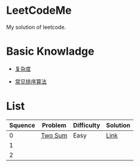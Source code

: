# LeetCodeMe

My solution of leetcode.

# Basic Knowladge

- [复杂度](https://github.com/PleaseCallMeCoder/LeetCodeMe/blob/master/Basic%20knowledge/%E5%A4%8D%E6%9D%82%E5%BA%A6.md)

- [常见排序算法](https://github.com/PleaseCallMeCoder/LeetCodeMe/blob/master/Basic%20knowledge/%E5%B8%B8%E8%A7%81%E6%8E%92%E5%BA%8F%E7%AE%97%E6%B3%95.md)

# List

| Squence | Problem                                  | Difficulty | Solution                                 |
| ------- | ---------------------------------------- | ---------- | ---------------------------------------- |
| 0       | [Two Sum](https://leetcode.com/problems/two-sum/description/) | Easy       | [Link](https://github.com/PleaseCallMeCoder/LeetCodeMe/blob/master/Solution/TwoSum.md) |
| 1       |                                          |            |                                          |
| 2       |                                          |            |                                          |

